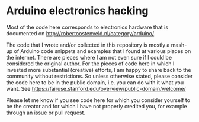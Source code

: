 # Arduino electronics hacking

Most of the code here corresponds to electronics hardware that is documented on http://robertoostenveld.nl/category/arduino/

The code that I wrote and/or collected in this repository is mostly a mash-up of Arduino code snippets and examples that I found at various places on the internet. There are pieces where I am not even sure if I could be considered the original author. For the pieces of code here in which I invested more substantial (creative) efforts, I am happy to share back to the community without restrictions. So unless otherwise stated, please consider the code here to be in the public domain, i.e. you can do with it what you want. See https://fairuse.stanford.edu/overview/public-domain/welcome/

Please let me know if you see code here for which you consider yourself to be the creator and for which I have not properly credited you, for example through an issue or pull request.
